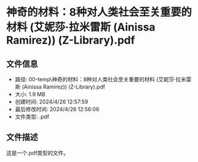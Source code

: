 ﻿# 神奇的材料：8种对人类社会至关重要的材料 (艾妮莎·拉米雷斯 (Ainissa Ramirez)) (Z-Library).pdf

## 文件信息
- 路径: 00-temp\神奇的材料：8种对人类社会至关重要的材料 (艾妮莎·拉米雷斯 (Ainissa Ramirez)) (Z-Library).pdf
- 大小: 1.9 MB
- 创建时间: 2024/4/26 12:57:59
- 最后修改时间: 2024/4/26 12:58:06
- 文件类型: .pdf

## 文件描述
这是一个.pdf类型的文件。

